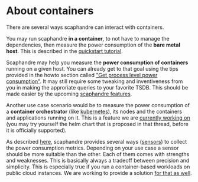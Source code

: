 # About containers

There are several ways scaphandre can interact with containers.

You may run scaphandre **in a container**, to not have to manage the dependencies, then measure the power consumption of the **bare metal host**. This is described in the [quickstart tutorial](../tutorials/quickstart.md).

Scaphandre may help you measure the **power consumption of containers** running on a given host. You can already get to that goal using the tips provided in the howto section called ["Get process level power consumption"](../how-to_guides/get-process-level-power-in-grafana.md). It may still require some tweaking and inventiveness from you in making the approriate queries to your favorite TSDB. This should be made easier by the upcoming [scaphandre features](https://github.com/hubblo-org/scaphandre/projects/1).

Another use case scenario would be to measure the power consumption of a **container orchestrator** (like [kubernetes](https://kubernetes.io/)), its nodes and the containers and applications running on it. This is a feature we are [currently working on](https://github.com/hubblo-org/scaphandre/issues/29#issuecomment-755353175) (you may try yourself the helm chart that is proposed in that thread, before it is officially supported).

As described [here](../compatibility.md), scaphandre provides several ways ([sensors](../explanations/sensors.md)) to collect the power consumption metrics. Depending on your use case a sensor should be more suitable than the other. Each of them comes with strengths and weaknesses. This is basically always a tradeoff between precision and simplicity. This is especially true if you run a container-based workloads on public cloud instances. We are working to provide a solution [for that as well](https://github.com/hubblo-org/scaphandre/issues/25).